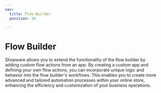 ```yaml
---
nav:
  title: Flow Builder
  position: 10

---
```


# Flow Builder

Shopware allows you to extend the functionality of the flow builder by adding custom flow actions from an app. By creating a custom app and defining your own flow actions, you can incorporate unique logic and behavior into the flow builder's workflows. This enables you to create more advanced and tailored automation processes within your online store, enhancing the efficiency and customization of your business operations.
